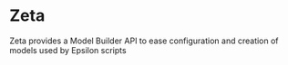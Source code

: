 # Zeta
Zeta provides a Model Builder API to ease configuration and creation of models used by Epsilon scripts
